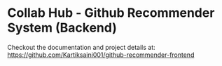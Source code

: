 # Collab Hub - Github Recommender System (Backend)

Checkout the documentation and project details at: https://github.com/Kartiksaini001/github-recommender-frontend
